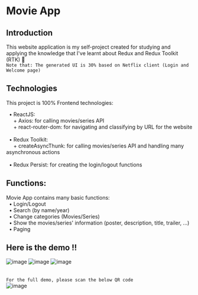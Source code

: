 # Movie App

## Introduction

This website application is my self-project created for studying and applying the knowledge that I've learnt about Redux and Redux Toolkit (RTK) 🎈\
`Note that: The generated UI is 30% based on Netflix client (Login and Welcome page)`

## Technologies

This project is 100% Frontend technologies: 

&nbsp; • ReactJS: \
&nbsp;&nbsp;&nbsp;&nbsp; + Axios: for calling movies/series API \
&nbsp;&nbsp;&nbsp;&nbsp; + react-router-dom: for navigating and classifying by URL for the website \
\
&nbsp; • Redux Toolkit: \
&nbsp;&nbsp;&nbsp;&nbsp; + createAsyncThunk: for calling movies/series API and handling many asynchronous actions \
\
&nbsp; • Redux Persist: for creating the login/logout functions

## Functions:

Movie App contains many basic functions: \
&nbsp; • Login/Logout \
&nbsp; • Search (by name/year) \
&nbsp; • Change categories (Movies/Series) \
&nbsp; • Show the movies/series' information (poster, description, title, trailer, ...) \
&nbsp; • Paging

## Here is the demo !!
![image](https://user-images.githubusercontent.com/101866057/210541567-f3acfe85-e508-433f-829f-5bfb4f143e11.png)
![image](https://user-images.githubusercontent.com/101866057/210541624-ee496e77-48c1-4900-9d1d-3d14f45514d4.png)
![image](https://user-images.githubusercontent.com/101866057/210541666-67de5149-0460-4129-9465-bf20bf60fce4.png) \
\
\
`For the full demo, please scan the below QR code` \
![image](https://user-images.githubusercontent.com/101866057/210541898-c79e992f-efd4-480c-8364-27982c2ae9e3.png)

